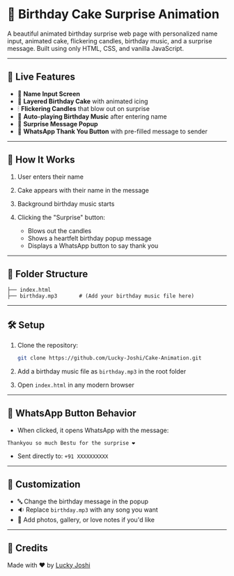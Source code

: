 # 🎂 Birthday Cake Surprise Animation

A beautiful animated birthday surprise web page with personalized name input, animated cake, flickering candles, birthday music, and a surprise message. Built using only HTML, CSS, and vanilla JavaScript.

---

## 🌟 Live Features

* 👤 **Name Input Screen**
* 🍰 **Layered Birthday Cake** with animated icing
* 🕯 **Flickering Candles** that blow out on surprise
* 🎵 **Auto-playing Birthday Music** after entering name
* 🎁 **Surprise Message Popup**
* 💬 **WhatsApp Thank You Button** with pre-filled message to sender

---

## 🚀 How It Works

1. User enters their name
2. Cake appears with their name in the message
3. Background birthday music starts
4. Clicking the "Surprise" button:

   * Blows out the candles
   * Shows a heartfelt birthday popup message
   * Displays a WhatsApp button to say thank you

---

## 📁 Folder Structure

```
├── index.html
├── birthday.mp3       # (Add your birthday music file here)
```

---

## 🛠 Setup

1. Clone the repository:

   ```bash
   git clone https://github.com/Lucky-Joshi/Cake-Animation.git
   ```
2. Add a birthday music file as `birthday.mp3` in the root folder
3. Open `index.html` in any modern browser

---

## 📱 WhatsApp Button Behavior

* When clicked, it opens WhatsApp with the message:

```
Thankyou so much Bestu for the surprise ❤️
```

* Sent directly to: `+91 XXXXXXXXXX`

---

## 🌈 Customization

* 🔤 Change the birthday message in the popup
* 🔉 Replace `birthday.mp3` with any song you want
* 💌 Add photos, gallery, or love notes if you'd like

---

## 🧁 Credits

Made with ❤️ by [Lucky Joshi](https://github.com/Lucky-Joshi)
